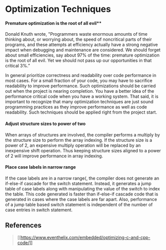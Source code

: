 # Optimization Techniques

#### Premature optimization is the root of all evil**

Donald Knuth wrote, "Programmers waste enormous amounts of time thinking about, or worrying about, the speed of noncritical parts of their programs, and these attempts at efficiency actually have a strong negative impact when debugging and maintenance are considered. We should forget about small efficiencies, say about 97% of the time: premature optimization is the root of all evil. Yet we should not pass up our opportunities in that critical 3%.”

In general prioritize correctness and readability over code performance in most cases. For a small fraction of your code, you may have to sacrifice readability to improve performance. Such optimizations should be carried out when the project is nearing completion. You have a better idea of the performance critical code when you have a working system.
That said, it is important to recognize that many optimization techniques are just sound programming practices as they improve performance as well as code readability. Such techniques should be applied right from the project start.

#### Adjust structure sizes to power of two

When arrays of structures are involved, the compiler performs a multiply by the structure size to perform the array indexing. If the structure size is a power of 2, an expensive multiply operation will be replaced by an inexpensive shift operation. Thus keeping structure sizes aligned to a power of 2 will improve performance in array indexing.

#### Place case labels in narrow range

If the case labels are in a narrow range(, the compiler does not generate an if-else-if cascade for the switch statement. Instead, it generates a jump table of case labels along with manipulating the value of the switch to index the table. This code generated is faster than if-else-if cascade code that is generated in cases where the case labels are far apart. Also, performance of a jump table based switch statement is independent of the number of case entries in switch statement.

## References

> [[https://www.eventhelix.com/embedded/optimizing-c-and-cpp-code/]]